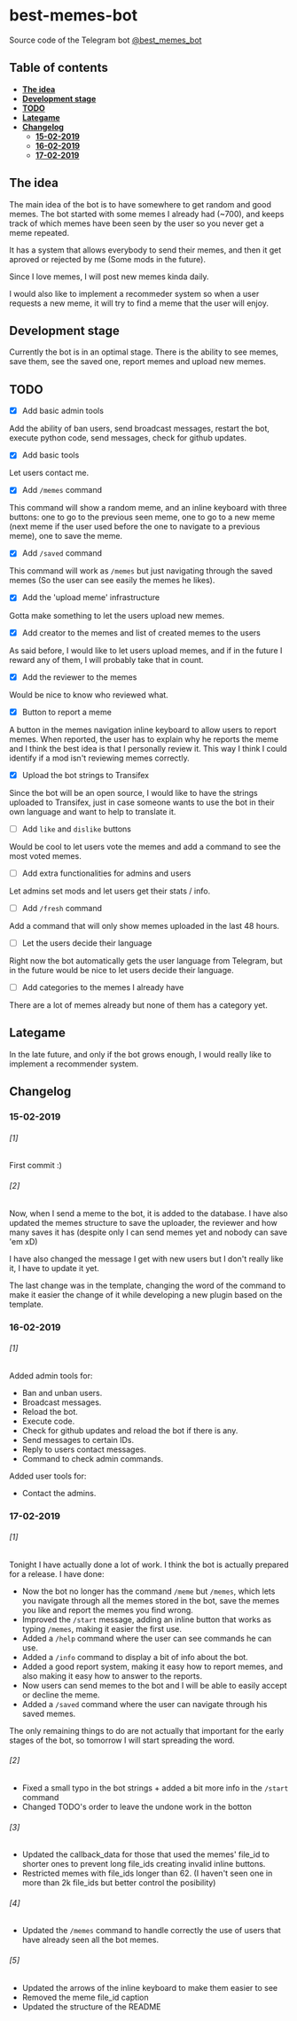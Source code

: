 # best-memes-bot

Source code of the Telegram bot [@best_memes_bot](https://t.me/best_memes_bot)

## Table of contents

* [**The idea**](#idea)
* [**Development stage**](#stage)
* [**TODO**](#todo)
* [**Lategame**](#lategame)
* [**Changelog**](#changelog)
  * [**15-02-2019**](#15-02-19)
  * [**16-02-2019**](#16-02-19)
  * [**17-02-2019**](#17-02-19)

## The idea <a name="idea"></a>

The main idea of the bot is to have somewhere to get random and good memes. The bot started with some memes I already had (~700), and keeps track of which memes have been seen by the user so you never get a meme repeated.

It has a system that allows everybody to send their memes, and then it get aproved or rejected by me (Some mods in the future).

Since I love memes, I will post new memes kinda daily.

I would also like to implement a recommeder system so when a user requests a new meme, it will try to find a meme that the user will enjoy.

## Development stage <a name="stage"></a>

Currently the bot is in an optimal stage. There is the ability to see memes, save them, see the saved one, report memes and upload new memes.

## TODO <a name="todo"></a>

* [x] Add basic admin tools

Add the ability of ban users, send broadcast messages, restart the bot, execute python code, send messages, check for github updates.

* [x] Add basic tools

Let users contact me.

* [x] Add `/memes` command

This command will show a random meme, and an inline keyboard with three buttons: one to go to the previous seen meme, one to go to a new meme (next meme if the user used before the one to navigate to a previous meme), one to save the meme.

* [x] Add `/saved` command

This command will work as `/memes` but just navigating through the saved memes (So the user can see easily the memes he likes).

* [x] Add the 'upload meme' infrastructure

Gotta make something to let the users upload new memes.

* [x] Add creator to the memes and list of created memes to the users

As said before, I would like to let users upload memes, and if in the future I reward any of them, I will probably take that in count.

* [x] Add the reviewer to the memes

Would be nice to know who reviewed what.

* [x] Button to report a meme

A button in the memes navigation inline keyboard to allow users to report memes. When reported, the user has to explain why he reports the meme and I think the best idea is that I personally review it. This way I think I could identify if a mod isn't reviewing memes correctly.

* [x] Upload the bot strings to Transifex

Since the bot will be an open source, I would like to have the strings uploaded to Transifex, just in case someone wants to use the bot in their own language and want to help to translate it.

* [ ] Add `like` and `dislike` buttons

Would be cool to let users vote the memes and add a command to see the most voted memes.

* [ ] Add extra functionalities for admins and users

Let admins set mods and let users get their stats / info.

* [ ] Add `/fresh` command

Add a command that will only show memes uploaded in the last 48 hours.

* [ ] Let the users decide their language

Right now the bot automatically gets the user language from Telegram, but in the future would be nice to let users decide their language.

* [ ] Add categories to the memes I already have

There are a lot of memes already but none of them has a category yet.

## Lategame <a name="lategame"></a>

In the late future, and only if the bot grows enough, I would really like to implement a recommender system.

## Changelog <a name="changelog"></a>

### 15-02-2019 <a name="15-02-19"></a>

###### [1] <a name="15-02-19-1"></a>

First commit :)

###### [2] <a name="15-02-19-2"></a>

Now, when I send a meme to the bot, it is added to the database. I have also updated the memes structure to save the uploader, the reviewer and how many saves it has (despite only I can send memes yet and nobody can save 'em xD)

I have also changed the message I get with new users but I don't really like it, I have to update it yet.

The last change was in the template, changing the word of the command to make it easier the change of it while developing a new plugin based on the template.

### 16-02-2019 <a name="16-02-19"></a>

###### [1] <a name="16-02-19-1"></a>

Added admin tools for:

* Ban and unban users.
* Broadcast messages.
* Reload the bot.
* Execute code.
* Check for github updates and reload the bot if there is any.
* Send messages to certain IDs.
* Reply to users contact messages.
* Command to check admin commands.

Added user tools for:

* Contact the admins.

### 17-02-2019 <a name="17-02-19"></a>

###### [1] <a name="17-02-19-1"></a>

Tonight I have actually done a lot of work. I think the bot is actually prepared for a release. I have done:

* Now the bot no longer has the command `/meme` but `/memes`, which lets you navigate through all the memes stored in the bot, save the memes you like and report the memes you find wrong.
* Improved the `/start` message, adding an inline button that works as typing `/memes`, making it easier the first use.
* Added a `/help` command where the user can see commands he can use.
* Added a `/info` command to display a bit of info about the bot.
* Added a good report system, making it easy how to report memes, and also making it easy how to answer to the reports.
* Now users can send memes to the bot and I will be able to easily accept or decline the meme.
* Added a `/saved` command where the user can navigate through his saved memes.

The only remaining things to do are not actually that important for the early stages of the bot, so tomorrow I will start spreading the word.

###### [2] <a name="17-02-19-2"></a>

* Fixed a small typo in the bot strings + added a bit more info in the `/start` command
* Changed TODO's order to leave the undone work in the botton

###### [3] <a name="17-02-19-3"></a>

* Updated the callback_data for those that used the memes' file_id to shorter ones to prevent long file_ids creating invalid inline buttons.
* Restricted memes with file_ids longer than 62. (I haven't seen one in more than 2k file_ids but better control the posibility)

###### [4] <a name="17-02-19-4"></a>

* Updated the `/memes` command to handle correctly the use of users that have already seen all the bot memes.

###### [5] <a name="17-02-19-5"></a>

* Updated the arrows of the inline keyboard to make them easier to see
* Removed the meme file_id caption
* Updated the structure of the README